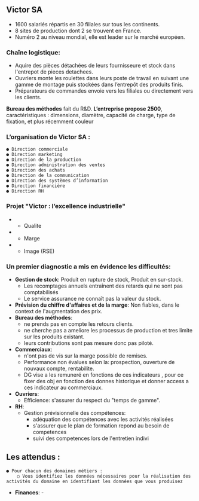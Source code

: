 ## Victor SA
- 1600 salariés répartis en 30 filiales sur tous les continents.
- 8 sites de production dont 2 se trouvent en France.
- Numéro 2 au niveau mondial, elle est leader sur le marché européen.
### Chaîne logistique: 
- Aquire des pièces détachées de leurs fournisseure et stock dans l'entrepot de pieces detachees.
- Ouvriers monte les roulettes dans leurs poste de travail en suivant une gamme de montage puis stockées dans l’entrepôt des produits finis.
- Préparateurs de commandes envoie vers les filiales ou directement vers les clients.

**Bureau des méthodes** fait du R&D.
**L’entreprise propose 2500**, caractéristiques : dimensions, diamètre, capacité de charge, type de fixation, et plus
récemment couleur
### L’organisation de Victor SA :
	● Direction commerciale
	● Direction marketing
	● Direction de la production
	● Direction administration des ventes
	● Direction des achats
	● Direction de la communication
	● Direction des systèmes d’information
	● Direction financière
	● Direction RH
### Projet "Victor : l’excellence industrielle"
- + Qualite
- + Marge
- + Image (RSE)
### Un premier diagnostic a mis en évidence les difficultés:
- **Gestion de stock**: Produit en rupture de stock, Produit en sur-stock.
	- Les recomptages annuels entraînent des retards qui ne sont pas comptabilisés
	- Le service assurance ne connaît pas la valeur du stock. 
- **Prévision du chiffre d'affaires et de la marge**: Non fiables, dans le context de l'augmentation des prix.
- **Bureau des méthodes**:
	- ne prends pas en compte les retours clients. 
	- ne cherche pas a ameliore les processus de production et tres limite sur les produits existant.
	- leurs contributions sont pas mesure donc pas piloté.
- **Commerciaux**:
	- n'ont pas de vis sur la marge possible de remises. 
	- Performance non évalues selon la: prospection, ouverture de nouvaux compte, rentabilite.
	- DG vise a les remuneré en fonctions de ces indicateurs , pour ce fixer des obj en fonction des donnes historique et donner access a ces indicateur au commerciaux.
- **Ouvriers**: 
	- Efficience: s'assurer du respect du "temps de gamme".
- **RH**: 
	- Gestion prévisionnelle des compétences:
		- adéquation des compétences avec les activités réalisées
		- s'assurer que le plan de formation repond au besoin de competences
		- suivi des competences lors de l'entretien indivi

## Les attendus :
	● Pour chacun des domaines métiers :
		○ Vous identifiez les données nécessaires pour la réalisation des activités du domaine en identifiant les données que vous produisez
- **Finances**: 
		- 